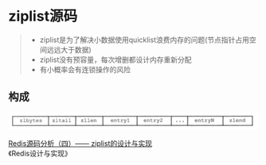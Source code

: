 # ziplist源码
>* ziplist是为了解决小数据使用quicklist浪费内存的问题(节点指针占用空间远远大于数据)  
>* ziplist没有预容量，每次增删都设计内存重新分配   
>* 有小概率会有连锁操作的风险

## 构成
<img src="./../image/2.png"/>


[Redis源码分析（四）—— ziplist的设计与实现](https://blog.csdn.net/pcj_888/article/details/122227334)   
《Redis设计与实现》